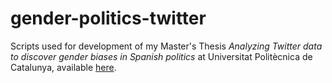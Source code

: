 # gender-politics-twitter
Scripts used for development of my Master's Thesis _Analyzing Twitter data to discover gender biases in Spanish politics_ at Universitat Politècnica de Catalunya, available [here](http://hdl.handle.net/2117/121925).
